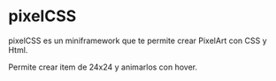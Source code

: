 # pixelCSS

pixelCSS es un miniframework que te permite crear PixelArt con CSS y Html.

Permite crear item de 24x24 y animarlos con hover.
